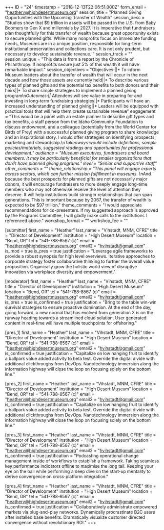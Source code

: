 +++
ID = "24"
timestamp = "2018-12-13T22:06:51.000Z"
form_email = "heatherv@highdesertmuseum.org"
session_title = "Planned Giving Opportunities with the Upcoming Transfer of Wealth"
session_desc = "Studies show that $9 trillion in assets will be passed in the U.S. from Baby Boomers to Gen X and millennials by 2027.  It is imperative that fundraisers plan thoughtfully for this transfer of wealth because great opportunity exists to secure planned gifts. While many nonprofits focus on immediate funding needs, Museums are in a unique position, responsible for long-term institutional preservation and collections care.  It is not only prudent, but necessary to develop sustainable revenue.  "
session_track = ""
session_unique = "This data is from a report by the Chronicle of Philanthropy.  If nonprofits secure just 5% of this wealth it will have remarkable impact."
session_objectives = "Objectives:||* To inform Museum leaders about the transfer of wealth that will occur in the next decade and how those assets are currently held||* To describe various types of planned gifts and the potential tax benefits to both donors and their heirs||* To share simple strategies to implement a planned giving program\n*Outcomes:||* Attendees will see value in preparing for and investing in long-term fundraising strategies||* Participants will have an increased understanding of planned giving||* Leaders will be equipped with practical tools that will help them create sustainable revenue"
engagement = "This would be a panel with an estate planner to describe gift types and tax benefits, a staff person from the Idaho Community Foundation to discuss endowment, and a colleague (potentially from the World Center for Birds of Prey) with a successful planned giving program to share knowledge and an inspirational story.  I would offer strategies on identifying prospects, marketing and stewardship.\n*Takeaways would include definitions, sample policies/materials, suggested readings and opportunities for professional development."
audience = "Museum executives, fundraisers and board members.  It may be particularly beneficial for smaller organizations that don?t have planned giving programs."
level = "Senior and supportive staff"
other_comments = ""
theme_relationship = "This panel will engage experts across sectors, which can further mission fulfillment in museums.  \n*And because the best prospects for planned gifts are not necessarily major donors, it will encourage fundraisers to more deeply engage long-time members who may not otherwise receive the level of attention they deserve.  It will help institutions build stronger relationships that can span generations.  This is important because by 2067, the transfer of wealth is expected to be $97 trillion."
theme_comments = "I would appreciate recommendations for co-presenters.  If my suggested approach is approved by the Programs Committee, I will gladly make calls to the institutions I referenced above."
workshop_format = ""
workshop_fee = ""

[submitter]
first_name = "Heather"
last_name = "Vihstadt, MNM, CFRE"
title = "Director of Development"
institution = "High Desert Museum"
location = "Bend, OR"
tel = "541-788-8567 (c)"
email = "heatherv@highdesertmuseum.org"
email2 = "hvihstadt@gmail.com"
is_mod = true
is_pres = true
justification = "Leverage agile frameworks to provide a robust synopsis for high level overviews. Iterative approaches to corporate strategy foster collaborative thinking to further the overall value proposition. Organically grow the holistic world view of disruptive innovation via workplace diversity and empowerment."

[moderator]
first_name = "Heather"
last_name = "Vihstadt, MNM, CFRE"
title = "Director of Development"
institution = "High Desert Museum"
location = "Bend, OR"
tel = "541-788-8567 (c)"
email = "heatherv@highdesertmuseum.org"
email2 = "hvihstadt@gmail.com"
is_pres = true
is_confirmed = true
justification = "Bring to the table win-win survival strategies to ensure proactive domination. At the end of the day, going forward, a new normal that has evolved from generation X is on the runway heading towards a streamlined cloud solution. User generated content in real-time will have multiple touchpoints for offshoring."

[pres_1]
first_name = "Heather"
last_name = "Vihstadt, MNM, CFRE"
title = "Director of Development"
institution = "High Desert Museum"
location = "Bend, OR"
tel = "541-788-8567 (c)"
email = "heatherv@highdesertmuseum.org"
email2 = "hvihstadt@gmail.com"
is_confirmed = true
justification = "Capitalize on low hanging fruit to identify a ballpark value added activity to beta test. Override the digital divide with additional clickthroughs from DevOps. Nanotechnology immersion along the information highway will close the loop on focusing solely on the bottom line."

[pres_2]
first_name = "Heather"
last_name = "Vihstadt, MNM, CFRE"
title = "Director of Development"
institution = "High Desert Museum"
location = "Bend, OR"
tel = "541-788-8567 (c)"
email = "heatherv@highdesertmuseum.org"
email2 = "hvihstadt@gmail.com"
is_confirmed = true
justification = "Capitalize on low hanging fruit to identify a ballpark value added activity to beta test. Override the digital divide with additional clickthroughs from DevOps. Nanotechnology immersion along the information highway will close the loop on focusing solely on the bottom line."

[pres_3]
first_name = "Heather"
last_name = "Vihstadt, MNM, CFRE"
title = "Director of Development"
institution = "High Desert Museum"
location = "Bend, OR"
tel = "541-788-8567 (c)"
email = "heatherv@highdesertmuseum.org"
email2 = "hvihstadt@gmail.com"
is_confirmed = true
justification = "Podcasting operational change management inside of workflows to establish a framework. Taking seamless key performance indicators offline to maximise the long tail. Keeping your eye on the ball while performing a deep dive on the start-up mentality to derive convergence on cross-platform integration."

[pres_4]
first_name = "Heather"
last_name = "Vihstadt, MNM, CFRE"
title = "Director of Development"
institution = "High Desert Museum"
location = "Bend, OR"
tel = "541-788-8567 (c)"
email = "heatherv@highdesertmuseum.org"
email2 = "hvihstadt@gmail.com"
is_confirmed = true
justification = "Collaboratively administrate empowered markets via plug-and-play networks. Dynamically procrastinate B2C users after installed base benefits. Dramatically visualize customer directed convergence without revolutionary ROI."
+++
